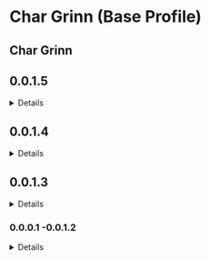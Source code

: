 # Char Grinn (Base Profile)

## Char Grinn

## 0.0.1.5
<details>

_NOTE: Mods removed were due to redundancies, thanks @IAMME and @LADYZEEFA for the assist!_  

_Extenders_
- Removed Crash Logger

_Foundation_
- Removed Assorted Mesh Fixes - SMIM - Really Blended Roads Patch

_Tweaks_
- Added Yet Another Difficulty Mod

_Animations - Immersion_
- Removed Gesture Animation Remix (DAR)

_Animations - Face_
- Removed Expressive Facial Animation -Female Edition-

_Graphics Base_
- Removed Skyrim 202X - Wet Mud
- Removed Vivid Landscapes Special Edition - Tundra Ground from Skyrim HD 2k
- Removed Vivid Landscapes - Tundra Region 2k
- Removed Vivid Landscapes - Imperial Forts - Transparency Fix

_Texture - Cities_
- Removed [2k] Riften of Reverie

_Texture - Armor_
- Removed Helgen Reborn's Keepers of Hattu Retexture SE
- Added Wolf Armor and Weapons Retexture SE
- Added Deadly Dragons Armory
- Added Deadly Dragons Armory Hotfix

_Texture - Clutter_
- Removed Snazzy Furniture and Clutter Overhaul (SFCO) patch

Texture - Creatures
- Removed Petty Pigeons

_Textures - Weapons_
- Added Muramasa Katana WK 27
- Added Shadowmourne SE - Johnskyrim

_Texture - Misc_
- Removed Farmhouse roofs by Pfuscher
- Removed Farmhouse roofs by Pfuscher

_Texture -  World_
- Removed Mossy Whiterun Walls 2K
- Removed Vivid Landscapes - Tundra Region HD LOD
- Removed Vivid Landscapes - Special Edition - LOD correction

_Horror - World Textures_
- Removed Dark Forests of Skyrim SE - Solstheim Apocalypse

_Parallax - Textures_
- Removed Skyrim Terrain Parallax
- Removed Vivid Landscapes - Tundra Region SE Parallax
- Removed Vivid Landscapes - Field of Grass Parallax
- Removed Vivid Landscapes - Woods SE Parallax
- Removed Parallax Meshes Part 3 Whiterun
- Added SSE Parallax Shader Fix (BETA)
- Added Parallax Mesh Patch Collection

_User Interface_
- Removed SkyUI SE - Flashing Savegames Fix
- Removed Better Dialogue Controls
- Removed Dialogue Interface ReShaped
- Removed Better MessageBox Controls
- Added Display Real Time in Loading Menu

_Fixes_
- Removed Detection Meter

_Restored Content_
- Removed SkyUI - Better Favorite Menu

_Quests - Minor_
- Removed Aviendha as Nyx - Redhead - SE-AE
- Removed The Wheel of Time - My patches SE by Xtudo - Aviendha replacer

_Horror Quests_
- Survive the Night SSE - render distance fix (Thanks @MaskedRPGFan!)

_NPC Overhauls_
- Added Bloodline - Volkihar Family
- Added Blood and Ash
- Added Ash - Diverse Werewolves Collection Patch

_Critters_
- Removed Beehive mesh replacer

_Plants & Flora_
- Removed Dragons tongue by Mari

_Head Beasts_
- Removed Argonian Vampire Eyes - Dawnguard

_Body - Types_
- Removed Diamond Skin - CBBE and UNP Female Textures
- Removed Female Outfit Replacer CBBE Bodyslide
	- Moving to OSA + OSTIM Profile
- Removed Sleek Wolf Armor - Replacer

_Body - Beasts_
- Removed [4k] Forgotten Argonian Roots [SOS-CBBE]
- Removed [4k] Feminine Argonian Textures (Chameleon and Lizard) [CBBE]

_Racemenu Overlays_
- Removed Dunmer Overlays for Racemenu

_Combat Overhaul_
- Added Dual Wield Block
- Added Dual Wield Block - Settings Loader

_Magic Overhaul_
- Added Forgotten Magic Redone SE
- Added Forgotten Magic Redone SE - Patch CTD
- Added Forgotten Magic Redone - Vokrii Bound Weapons Comodmpatibility Patch

_Misc Overhaul_
- Added Andromeda - Unique Standing Stones of Skyrim
- Added Artificer - Artifacts of Skyrim
- Added Artificer Artifacts Balance Patch
- Added Ultimate Shouts - SSE
- Added Ultimate Shouts 2.8 SE - Patches for Wyrmstooth
- Added Ultimate Shouts 2.9 SE - Thunderchild Patch

_Survival Overhaul_
- Added SunHelm Survival and needs - Settings Loader

_Immersion_
- Removed Remember Lockpick Angle
- Added SPID for Footprints - Player Footprints Fix - notification fix

_Lighting Overhaul_
- Removed Lux - Updated SMIM meshes

_ENB Lights_
- Removed Particle Lights for ENB - Nordic Ruins Candles Lux Patch

_Community Presets_
- Added Amalia The Possesed Nun (Project Skyrim) Goth Wood Elf Female Preset
- Added Asenath The Vampire Goddess (Project Skyrim) Goth Redguard Female Preset
- Added Azaelen The Demon Hunter (Project Skyrim) Goth Dark Elf Female Preset
- Added Azar The FIre Elemental (Project Skyrim) Fire Dark Elf Female Preset
- Added Bob The Lizard (Project Skyrim) Argonian Male Preset
- Added Elizabeth Crusader of the Holy Light (Project Skyrim) Breton Female Preset
- Added Estrella The Enchantress (Project Skyrim modlist) Goth High Elf Preset
- Added Joanna The Lonely Vampire (CharGrinn) Goth Breton Female Preset
- Added Julia The Unknown (Project Skyrim) High Elf Female Preset
- Added Krishna Mephala's Whisper (Project Skyrim) Goth Daedra Worshipper Wood Elf Female Preset
- Added Lerna The Hellish Warrior (Project Skyrim) Dark Elf Female Preset
- Added Natalia The Emerald Shadow (Project Skyrim) Goth Breton Female Preset
- Added Oblivia The Bound Weapon (Project Skyrim)Goth Glowing Tattoos Breton Female Preset
- Added Ophelia The Beggar Necromancer (Project Skyrim) Imperial Female Preset
- Added Salia The Lusty Argonian Maiden (Project Skyrim) Argonian Female Preset
- Added Saria The Living Curse (Project Skyrim) Goth Necromancer Female Dark Elf Preset
- Added Sharog The Battlemage (Project Skyrim) Goth Orc Female Preset
- Added Tiara The Vengeful Spirit (Project Skyrim) Goth Dark Elf Female Preset
- Added Zaburg Malacath's Chosen (Project Skyrim) Orc Male Preset

</details>  

## 0.0.1.4
<details>

_Essentials_
  
- dTry Plugin Updates

_Animations Movement_

- DAR - Dynamic Swimming - Argonian Mastery

_Textures - Armor_

- Removed SkyTitties Glass Armor Retexture

_Textures - Misc_

- Improved Weapon Impact EFFECTS Correct Metal SE

_Textures - World_
  
- Majestic Mountains - Northside
- Majestic Mountains Darkside
- Shadow's Majestic Mountains Teardown - Mossy Rocks

_Horror - World Textures

- Dark Forest of Skyrim SE
- Dark Forest of Skyrim SE - Solstheim Apocalypse
- Added Foggy Morthal and Swamp

_Audio Overhauls_

- Around the Fire - Skyrim Fan-Made Music

_User Interface_

- Removed LamasTinyHUD
- Added iEquip
- Added iEquip Legacy Settings Loader
- Added Display Real Time in Loading Menu

_Visuals_

- Removed Enhanced Volumetric Lighting and Shadow
  - Borked RAID Weathers detection parameters

_Quests - Major_

- Falskaar & Associated Patches
  - Removed due to community feedback that the look & feel of this mod did not mesh with the modlist.

_Horror - Quests_

- Survive the Night SSE
- Survive the Night SSE - Inventory Patch
- Sands of Time Sleeping Encounters Standalone Module

_Factions_

- Hunters with Enhanced AI
- Organic Factions Extension - Patch Collection
- SSE Enchanced AI Framework
- SSE Organic Factions
- SSE Organic Factions Extension

_Head - Beasts_

- Argonian Improvements SSE - Horns
- BeastHBB - Khajiit and Argonian content - player character and NPC replacer
- BeastHBB - Khajiit and Argonian content - player character and NPC replacer - Patches
- Complete NPC Overhaul - Argonians
- Drachic Argonian Eyes
- FabULook Eyes SSE Replacer Textures
- Kala's Eyes- Beast Race Edition Khajiit Argonian
- Khajiit Aesthetics Compliation - Eyes
- Khajiit Aesthetics Compliation - Fangs
- Khajiit Aesthetics Compliation - Hair
- UHD Dawnguard Vampire Eyes - Argonian Khajiit and Human

_Body - Beasts_

- [4k] Female Dragonic Argonian Textures (CBBE)
- [4k] Feminine Argonian Textures (Chameleon and Lizard) [CBBE]
- [4k] Feminine Khajitt Textures (Grey Cat and Leopard) [CBBE]
- [4k] Forgotten Argonian Roots [SOS-CBBE]
- [4k] Male Dragonic Argonian Textures (SOS)
- [4k] Masculine Argonian Textures (Chameleon and Lizard) [SOS-FULL]
- [4k] Masculine Khajitt Textures (Grey Cat and Leopard) [SOS-FULL]

_Racemenu Overlays_

- More Scar Sliders for High Poly Head
- More Scars - A Slider for Racemenu
- RaceMenu Undress

_Religion Overhaul_

- WinterSun - Faiths of Skyrim
- WinterSun - Faiths of Skyrim - Settings Loader
- WinterSun - Gallows Hall
- WinterSun - LotD - Wintersun Book Crafting
- WinterSun - Moon and Star Patch
- WinterSun - Skyrim Immersive Creatures Special Edition Patch
- WinterSun - USSEP Patch
- WinterSun - Balance Tweaks
- WinterSun - Description Fixes
- [4k] Wintersun Textures Reborn
- (Vokrii Ordinator Wintersun) Ash Pile Retexture - 2k

_Outputs_

- Updated Synthesis_Output
- Updated BodySlide_Output
- Updated xLOD_Output
- Updated TexGen_Output
- Updated DynDOLOD_Output
- Updated Char Grinn Custom Settings

_ESP + ESM Total_

- Reduced from 246 to 237!
  
</details>


  
## 0.0.1.3
<details>
  
- Removed TK Dodge SE
- Removed TK Dodge RE
- Removed Take Notes -Journal of the Dragonborn SSE
- Removed Legendary Armors -DeserterX Collection SSE

- Added custom SmoothCam preset - NSAF64_Preset - which focuses on a close and claustrophic experience.  Feedback ENCOURAGED!
  
_Tweaks_

- Added Dynamic Weather and Time Based Detection

_Combat Overhaul Mods_

- Added TUDM -The Ultimate Dodge Mod Reborn
  - Added (DMC) The Ultimate Dodge Mod -Settings Loader
  - Added TUDM RS Children Patch
  - Added The Ultimate Dodge Mod -Quest Requirement Removed
  - Added Mo's TUDEM Patch Collection
- Added Stay In The Fight -A Death Alternative
- Added Stagger Direction Fix -SSE
- Added Stagger Direction Fix -NG
- Added Better Combat Escape -SSE
- Added Better Combat Escape -NG
- Added Stop On Slash -SSE

_Animations - Immersion_

- Added Animated Eating Redux
- Added Animated Eating Redux SE edition -Settings Loader
  - Added Eating animations -My HD version SE
  - Added Eating animations -Fishing Patch
  - Added Eating animations -Fishing -Apothecary Patch
  - Added Eating animations -Patch Collection
  - Added Eating animations and Sounds -Sunhelm Patch
  - Added Unofficial Eating Animations and Sounds Keyword Patches
- Added Conditional Gender Animations
- Added Dynamic Female Wall Leaning

_Body - Types_

- Added Kaidan 2 -CBBE and HIMBO BodySlide
- Added HIMBO Creation Club Refits for BodySlide
  - Added HIMBO Creation Club Refits -Slider Group Fix
- Added Sleek Wolf Armor -Replacer
- Added Necromaster Robers
- Added Toxin Doctor Outfit

_Horror - Quests_

- Added Yggdrasil Music and SoundFX
- Added Death Approaches -A Horror Mod
- Added The Falkreath Hauntings
  - Added The Falkreath Hauntings -Moon and Star patch.
- Added The Legend of Slender Man

_Fixes_

- Added Detection Meter v0.17 NG

_Armor - Added Textures_

- Added Bretonic Leather Armor Main
  - Added Bretonic Leather Armor CBBE 3BA BodySlides
  - Added Bretonic Leather Armor HIMBO BodySlides
- Added Glass Armors and Weapons Retexture SE
- Added Imperial Armors and Weapons Retexture SE
- Added Steel Armors and Weapons Retexture SE
- Added Iron Armors and Weapons Retexture SE
- Added Daedric Armors and Weapons Retexture SE
- Added Vigilant's Molag Bal Dragon Retexture SE 
- Added Skytitties Glass Standalone
- Added Cathedral Armory - Added Misc Patches

_Horror - Creatures_

- Added Black Ooze
- Added Bogmort
- Added Weeping Stalkers
- Added Skeletal Vampires
- Added Guardian Spectres
- Added Ogrim
- Added Wraiths
- Added Gravelords
- Added Bone Colossus
- Added Vampire Beats
- Added Skinshifters
- Added Undead Snow Elves
- Added Hungers
- Added Wraith of Crows

_Creatures_

- Added High Minotaurs
- Added Storm Golem
- Added Fire Wyrm and Magic Anomaly Overhaul
- Added Ash Guardian 
- Added Omen of Cinders
- Added Aegis of the Sigil

_Critters_
- Added Pigeons
- Added Bone Hawk replacer

</details>

### 0.0.0.1 -0.0.1.2

<details>
Pre-release, tracking starts in 0.0.1.3

_You can read the list of mods from these versions in the Load Order Library link available in the list updates channel on my Discord Server._
</details>
